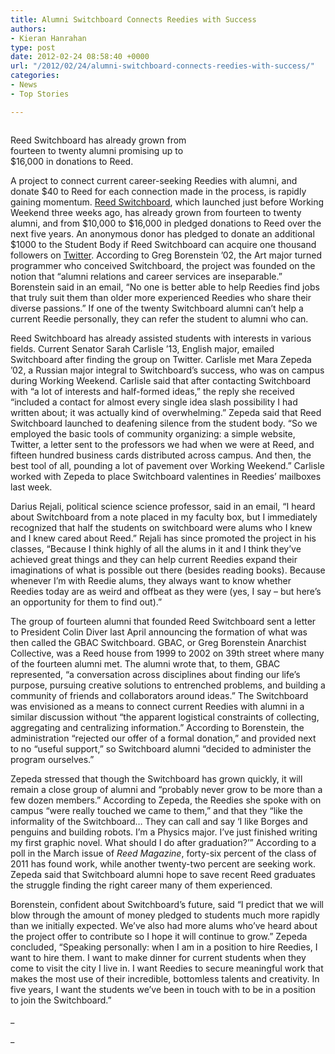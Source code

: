 ```yaml
---
title: Alumni Switchboard Connects Reedies with Success
authors:
- Kieran Hanrahan
type: post
date: 2012-02-24 08:58:40 +0000
url: "/2012/02/24/alumni-switchboard-connects-reedies-with-success/"
categories:
- News
- Top Stories

---
```

<div id="attachment_1338" style="width: 310px" class="wp-caption alignright">
  <a href="http://www.reedquest.org/2012/02/alumni-switchboard-connects-reedies-with-success/reed_switchboard_logo_red/" rel="attachment wp-att-1338"><img class="size-medium wp-image-1338" title="reed_switchboard_logo_red" src="https://i0.wp.com/www.reedquest.org/wp-content/uploads/2012/02/reed_switchboard_logo_red-300x105.png?resize=300%2C105" alt="" data-recalc-dims="1" /></a>
  
  <p class="wp-caption-text">
    Reed Switchboard has already grown from fourteen to twenty alumni promising up to $16,000 in donations to Reed.
  </p>
</div>

A project to connect current career-seeking Reedies with alumni, and donate $40 to Reed for each connection made in the process, is rapidly gaining momentum. [Reed Switchboard][1], which launched just before Working Weekend three weeks ago, has already grown from fourteen to twenty alumni, and from $10,000 to $16,000 in pledged donations to Reed over the next five years. An anonymous donor has pledged to donate an additional $1000 to the Student Body if Reed Switchboard can acquire one thousand followers on [Twitter][2]. According to Greg Borenstein ’02, the Art major turned programmer who conceived Switchboard, the project was founded on the notion that “alumni relations and career services are inseparable.” Borenstein said in an email, “No one is better able to help Reedies find jobs that truly suit them than older more experienced Reedies who share their diverse passions.” If one of the twenty Switchboard alumni can’t help a current Reedie personally, they can refer the student to alumni who can.

Reed Switchboard has already assisted students with interests in various fields. Current Senator Sarah Carlisle ’13, English major, emailed Switchboard after finding the group on Twitter. Carlisle met Mara Zepeda ’02, a Russian major integral to Switchboard’s success, who was on campus during Working Weekend. Carlisle said that after contacting Switchboard with “a lot of interests and half-formed ideas,” the reply she received “included a contact for almost every single idea slash possibility I had written about; it was actually kind of overwhelming.” Zepeda said that Reed Switchboard launched to deafening silence from the student body. “So we employed the basic tools of community organizing: a simple website, Twitter, a letter sent to the professors we had when we were at Reed, and fifteen hundred business cards distributed across campus. And then, the best tool of all, pounding a lot of pavement over Working Weekend.” Carlisle worked with Zepeda to place Switchboard valentines in Reedies’ mailboxes last week.

Darius Rejali, political science science professor, said in an email, “I heard about Switchboard from a note placed in my faculty box, but I immediately recognized that half the students on switchboard were alums who I knew and I knew cared about Reed.” Rejali has since promoted the project in his classes, “Because I think highly of all the alums in it and I think they&#8217;ve achieved great things and they can help current Reedies expand their imaginations of what is possible out there (besides reading books). Because whenever I&#8217;m with Reedie alums, they always want to know whether Reedies today are as weird and offbeat as they were (yes, I say &#8211; but here&#8217;s an opportunity for them to find out).”

The group of fourteen alumni that founded Reed Switchboard sent a letter to President Colin Diver last April announcing the formation of what was then called the GBAC Switchboard. GBAC, or Greg Borenstein Anarchist Collective, was a Reed house from 1999 to 2002 on 39th street where many of the fourteen alumni met. The alumni wrote that, to them, GBAC represented, “a conversation across disciplines about finding our life’s purpose, pursuing creative solutions to entrenched problems, and building a community of friends and collaborators around ideas.” The Switchboard was envisioned as a means to connect current Reedies with alumni in a similar discussion without “the apparent logistical constraints of collecting, aggregating and centralizing information.” According to Borenstein, the administration “rejected our offer of a formal donation,” and provided next to no “useful support,” so Switchboard alumni “decided to administer the program ourselves.”

Zepeda stressed that though the Switchboard has grown quickly, it will remain a close group of alumni and “probably never grow to be more than a few dozen members.” According to Zepeda, the Reedies she spoke with on campus “were really touched we came to them,” and that they “like the informality of the Switchboard&#8230; They can call and say ‘I like Borges and penguins and building robots. I&#8217;m a Physics major. I&#8217;ve just finished writing my first graphic novel. What should I do after graduation?’” According to a poll in the March issue of _Reed Magazine_, forty-six percent of the class of 2011 has found work, while another twenty-two percent are seeking work. Zepeda said that Switchboard alumni hope to save recent Reed graduates the struggle finding the right career many of them experienced.

Borenstein, confident about Switchboard’s future, said “I predict that we will blow through the amount of money pledged to students much more rapidly than we initially expected. We&#8217;ve also had more alums who&#8217;ve heard about the project offer to contribute so I hope it will continue to grow.” Zepeda concluded, “Speaking personally: when I am in a position to hire Reedies, I want to hire them. I want to make dinner for current students when they come to visit the city I live in. I want Reedies to secure meaningful work that makes the most use of their incredible, bottomless talents and creativity. In five years, I want the students we&#8217;ve been in touch with to be in a position to join the Switchboard.”

_
  
_

 [1]: http://reedswitchboard.com/ "Reed Switchboard Website"
 [2]: http://twitter.com/#!/reedswitchboard "Reed Switchboard Twitter"